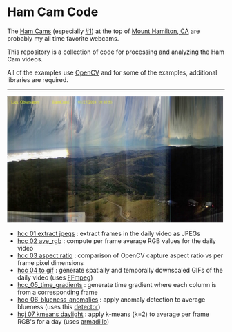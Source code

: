 # Ham Cam Code

The [Ham Cams](https://mthamilton.ucolick.org/hamcam/) (especially [#1](https://mthamilton.ucolick.org/hamcam/hamcam1.html)) at the top of [Mount Hamilton, CA](https://en.wikipedia.org/wiki/Mount_Hamilton_(California)) are probably my all time favorite webcams.

This repository is a collection of code for processing and analyzing the Ham Cam videos. 

All of the examples use [OpenCV](https://github.com/NMoroney/macos-command_line_examples/tree/main/examples/mc_02_opencv) and for some of the examples, additional libraries are required.

---

<img src="hcc_05_time_gradients/ham_cam_code-time_gradient-2024-01-27.jpg" width=500px>

* [hcc 01 extract jpegs](hcc_01_extract_jpegs/) : extract frames in the daily video as JPEGs
* [hcc 02 ave_rgb](hcc_02_ave_rgb/) : compute per frame average RGB values for the daily video
* [hcc 03 aspect ratio](hcc_03_aspect_ratio/) : comparison of OpenCV capture aspect ratio vs per frame pixel dimensions
* [hcc 04 to gif](hcc_04_to_gif/) : generate spatially and temporally downscaled GIFs of the daily video (uses [FFmpeg](https://github.com/NMoroney/macos-command_line_examples/tree/main/examples/mc_13_ffmpeg))
* [hcc_05_time_gradients](hcc_05_time_gradients/) : generate time gradient where each column is from a corresponding frame
* [hcc_06_blueness_anomalies](hcc_06_blueness_anomalies/) : apply anomaly detection to average blueness (uses this [detector](https://github.com/ankane/AnomalyDetection.cpp))
* [hcj 07 kmeans daylight](hcj_07_kmeans_daylight/) : apply k-means (k=2) to average per frame RGB's for a day (uses [armadillo](https://arma.sourceforge.net/))
